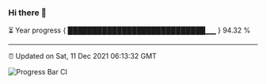 ### Hi there 👋

⏳ Year progress { ████████████████████████████▁▁ } 94.32 %

---

⏰ Updated on Sat, 11 Dec 2021 06:13:32 GMT

![Progress Bar CI](https://github.com/liununu/liununu/workflows/Progress%20Bar%20CI/badge.svg)
